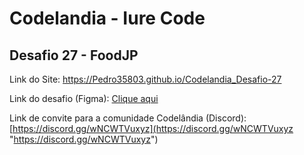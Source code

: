 # Codelandia - Iure Code
## Desafio 27 - FoodJP 

Link do Site: https://Pedro35803.github.io/Codelandia_Desafio-27

Link do desafio (Figma): [Clique aqui](https://www.figma.com/file/Yb9IBH56g7T1hdIyZ3BMNO/Desafios---Codel%C3%A2ndia?node-id=107523%3A1216 "https://www.figma.com/file/Yb9IBH56g7T1hdIyZ3BMNO/Desafios---Codel%C3%A2ndia?node-id=88764%3A796")

Link de convite para a comunidade Codelândia (Discord): [https://discord.gg/wNCWTVuxyz](https://discord.gg/wNCWTVuxyz "https://discord.gg/wNCWTVuxyz")